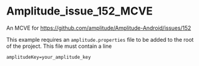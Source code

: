# Amplitude_issue_152_MCVE
An MCVE for https://github.com/amplitude/Amplitude-Android/issues/152

This example requires an `amplitude.properties` file to be added to the root of the project.
This file must contain a line
```
amplitudeKey=your_amplitude_key
```
